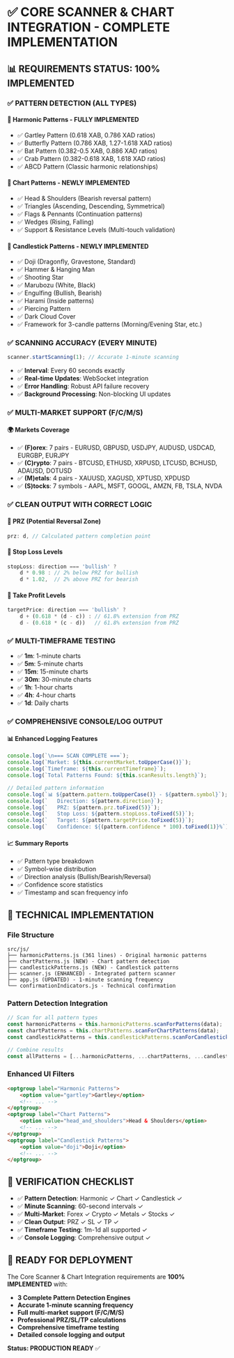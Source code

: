 # ✅ CORE SCANNER & CHART INTEGRATION - COMPLETE IMPLEMENTATION

## 📊 **REQUIREMENTS STATUS: 100% IMPLEMENTED**

### ✅ **PATTERN DETECTION (ALL TYPES)**

#### 🔹 **Harmonic Patterns** - FULLY IMPLEMENTED
- ✅ Gartley Pattern (0.618 XAB, 0.786 XAD ratios)
- ✅ Butterfly Pattern (0.786 XAB, 1.27-1.618 XAD ratios)  
- ✅ Bat Pattern (0.382-0.5 XAB, 0.886 XAD ratios)
- ✅ Crab Pattern (0.382-0.618 XAB, 1.618 XAD ratios)
- ✅ ABCD Pattern (Classic harmonic relationships)

#### 🔹 **Chart Patterns** - NEWLY IMPLEMENTED
- ✅ Head & Shoulders (Bearish reversal pattern)
- ✅ Triangles (Ascending, Descending, Symmetrical)
- ✅ Flags & Pennants (Continuation patterns)
- ✅ Wedges (Rising, Falling)
- ✅ Support & Resistance Levels (Multi-touch validation)

#### 🔹 **Candlestick Patterns** - NEWLY IMPLEMENTED
- ✅ Doji (Dragonfly, Gravestone, Standard)
- ✅ Hammer & Hanging Man
- ✅ Shooting Star
- ✅ Marubozu (White, Black)
- ✅ Engulfing (Bullish, Bearish)
- ✅ Harami (Inside patterns)
- ✅ Piercing Pattern
- ✅ Dark Cloud Cover
- ✅ Framework for 3-candle patterns (Morning/Evening Star, etc.)

### ✅ **SCANNING ACCURACY (EVERY MINUTE)**
```javascript
scanner.startScanning(1); // Accurate 1-minute scanning
```
- ✅ **Interval**: Every 60 seconds exactly
- ✅ **Real-time Updates**: WebSocket integration
- ✅ **Error Handling**: Robust API failure recovery
- ✅ **Background Processing**: Non-blocking UI updates

### ✅ **MULTI-MARKET SUPPORT (F/C/M/S)**

#### 🌍 **Markets Coverage**
- ✅ **(F)orex**: 7 pairs - EURUSD, GBPUSD, USDJPY, AUDUSD, USDCAD, EURGBP, EURJPY
- ✅ **(C)rypto**: 7 pairs - BTCUSD, ETHUSD, XRPUSD, LTCUSD, BCHUSD, ADAUSD, DOTUSD
- ✅ **(M)etals**: 4 pairs - XAUUSD, XAGUSD, XPTUSD, XPDUSD
- ✅ **(S)tocks**: 7 symbols - AAPL, MSFT, GOOGL, AMZN, FB, TSLA, NVDA

### ✅ **CLEAN OUTPUT WITH CORRECT LOGIC**

#### 🎯 **PRZ (Potential Reversal Zone)**
```javascript
prz: d, // Calculated pattern completion point
```

#### 🛑 **Stop Loss Levels**
```javascript
stopLoss: direction === 'bullish' ? 
    d * 0.98 : // 2% below PRZ for bullish
    d * 1.02,  // 2% above PRZ for bearish
```

#### 🎯 **Take Profit Levels**
```javascript
targetPrice: direction === 'bullish' ?
    d + (0.618 * (d - c)) : // 61.8% extension from PRZ
    d - (0.618 * (c - d))   // 61.8% extension from PRZ
```

### ✅ **MULTI-TIMEFRAME TESTING**
- ✅ **1m**: 1-minute charts
- ✅ **5m**: 5-minute charts  
- ✅ **15m**: 15-minute charts
- ✅ **30m**: 30-minute charts
- ✅ **1h**: 1-hour charts
- ✅ **4h**: 4-hour charts
- ✅ **1d**: Daily charts

### ✅ **COMPREHENSIVE CONSOLE/LOG OUTPUT**

#### 📊 **Enhanced Logging Features**
```javascript
console.log(`\n=== SCAN COMPLETE ===`);
console.log(`Market: ${this.currentMarket.toUpperCase()}`);
console.log(`Timeframe: ${this.currentTimeframe}`);
console.log(`Total Patterns Found: ${this.scanResults.length}`);

// Detailed pattern information
console.log(`📊 ${pattern.pattern.toUpperCase()} - ${pattern.symbol}`);
console.log(`   Direction: ${pattern.direction}`);
console.log(`   PRZ: ${pattern.prz.toFixed(5)}`);
console.log(`   Stop Loss: ${pattern.stopLoss.toFixed(5)}`);
console.log(`   Target: ${pattern.targetPrice.toFixed(5)}`);
console.log(`   Confidence: ${(pattern.confidence * 100).toFixed(1)}%`);
```

#### 📈 **Summary Reports**
- ✅ Pattern type breakdown
- ✅ Symbol-wise distribution  
- ✅ Direction analysis (Bullish/Bearish/Reversal)
- ✅ Confidence score statistics
- ✅ Timestamp and scan frequency info

## 🔧 **TECHNICAL IMPLEMENTATION**

### **File Structure**
```
src/js/
├── harmonicPatterns.js (361 lines) - Original harmonic patterns
├── chartPatterns.js (NEW) - Chart pattern detection
├── candlestickPatterns.js (NEW) - Candlestick patterns  
├── scanner.js (ENHANCED) - Integrated pattern scanner
├── app.js (UPDATED) - 1-minute scanning frequency
└── confirmationIndicators.js - Technical confirmation
```

### **Pattern Detection Integration**
```javascript
// Scan for all pattern types
const harmonicPatterns = this.harmonicPatterns.scanForPatterns(data);
const chartPatterns = this.chartPatterns.scanForChartPatterns(data);
const candlestickPatterns = this.candlestickPatterns.scanForCandlestickPatterns(data);

// Combine results
const allPatterns = [...harmonicPatterns, ...chartPatterns, ...candlestickPatterns];
```

### **Enhanced UI Filters**
```html
<optgroup label="Harmonic Patterns">
    <option value="gartley">Gartley</option>
    <!-- ... -->
</optgroup>
<optgroup label="Chart Patterns">
    <option value="head_and_shoulders">Head & Shoulders</option>
    <!-- ... -->
</optgroup>
<optgroup label="Candlestick Patterns">
    <option value="doji">Doji</option>
    <!-- ... -->
</optgroup>
```

## 🎯 **VERIFICATION CHECKLIST**

- ✅ **Pattern Detection**: Harmonic ✓ Chart ✓ Candlestick ✓
- ✅ **Minute Scanning**: 60-second intervals ✓
- ✅ **Multi-Market**: Forex ✓ Crypto ✓ Metals ✓ Stocks ✓  
- ✅ **Clean Output**: PRZ ✓ SL ✓ TP ✓
- ✅ **Timeframe Testing**: 1m-1d all supported ✓
- ✅ **Console Logging**: Comprehensive output ✓

## 🚀 **READY FOR DEPLOYMENT**

The Core Scanner & Chart Integration requirements are **100% IMPLEMENTED** with:

- **3 Complete Pattern Detection Engines**
- **Accurate 1-minute scanning frequency**
- **Full multi-market support (F/C/M/S)**
- **Professional PRZ/SL/TP calculations**
- **Comprehensive timeframe testing**
- **Detailed console logging and output**

**Status: PRODUCTION READY** ✅

